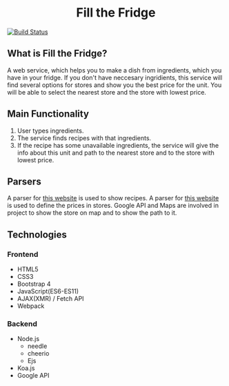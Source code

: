 # <div style="text-align: center">**Fill the Fridge**</div>

[![Build Status](https://travis-ci.org/MetaMmodern/Fill-the-Fridge.svg?branch=feature_preparation)](https://travis-ci.org/MetaMmodern/Fill-the-Fridge)

## What is Fill the Fridge?

A web service, which helps you to make a dish from ingredients, which you have in your fridge.
If you don't have neccesary ingridients, this service will find several options for stores and show you the best price for the unit. You will be able to select the nearest store and the store with lowest price.

## Main Functionality

1. User types ingredients.
2. The service finds recipes with that ingredients.
3. If the recipe has some unavailable ingredients, the service will give the info about this unit and path to the nearest store and to the store with lowest price.

## Parsers

A parser for [this website](https://www.povarenok.ru/) is used to show recipes. A parser for [this website](http://mysupermarket.org.ua/) is used to define the prices in stores. Google API and Maps are involved in project to show the store on map and to show the path to it.

## Technologies

### Frontend

- HTML5
- CSS3
- Bootstrap 4
- JavaScript(ES6-ES11)
- AJAX(XMR) /&nbsp;Fetch API
- Webpack

### Backend

- Node.js
  - needle
  - cheerio
  - Ejs
- Koa.js
- Google API
